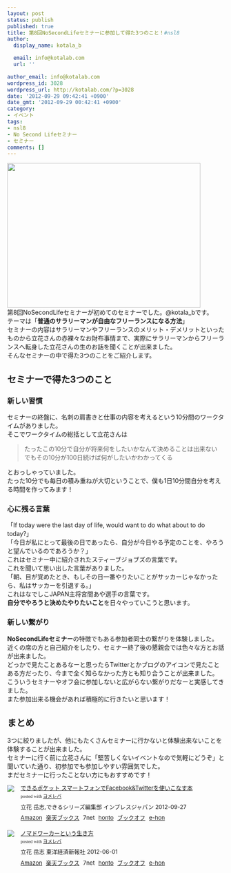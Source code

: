 ```yaml
---
layout: post
status: publish
published: true
title: 第8回NoSecondLifeセミナーに参加して得た3つのこと！#nsl8
author:
  display_name: kotala_b

  email: info@kotalab.com
  url: ''

author_email: info@kotalab.com
wordpress_id: 3028
wordpress_url: http://kotalab.com/?p=3028
date: '2012-09-29 09:42:41 +0900'
date_gmt: '2012-09-29 00:42:41 +0900'
category:
- イベント
tags:
- nsl8
- No Second Lifeセミナー
- セミナー
comments: []
---
```

<p><a href="http://kotalab.com/wp-content/uploads/nsl8_120929.jpg" target="_blank"><img src="http://kotalab.com/wp-content/uploads/nsl8_120929.jpg" alt="" title="nsl8_120929" width="448" height="336" class="alignnone size-full wp-image-3035" /></a><br />
第8回NoSecondLifeセミナーが初めてのセミナーでした。@kotala_bです。<br />
テーマは「<strong>普通のサラリーマンが自由なフリーランスになる方法</strong>」<br />
セミナーの内容はサラリーマンやフリーランスのメリット・デメリットといったものから立花さんの赤裸々なお財布事情まで、実際にサラリーマンからフリーランスへ転身した立花さんの生のお話を聞くことが出来ました。<br />
そんなセミナーの中で得た3つのことをご紹介します。<br />
<!--more--></p>
<h2>セミナーで得た3つのこと</h2>
<h3>新しい習慣</h3>
<p>セミナーの終盤に、名刺の肩書きと仕事の内容を考えるという10分間のワークタイムがありました。<br />
そこでワークタイムの総括として立花さんは</p>
<blockquote><p>たったこの10分で自分が将来何をしたいかなんて決めることは出来ない<br />
でもその10分が100日続けば何がしたいかわかってくる</p></blockquote>
<p>とおっしゃっていました。<br />
たった10分でも毎日の積み重ねが大切ということで、僕も1日10分間自分を考える時間を作ってみます！</p>
<h3>心に残る言葉</h3>
<p>「If today were the last day of life, would want to do what about to do today?」<br />
「今日が私にとって最後の日であったら、自分が今日やる予定のことを、やろうと望んでいるのであろうか？」<br />
これはセミナー中に紹介されたスティーブジョブズの言葉です。<br />
これを聞いて思い出した言葉がありました。<br />
「朝、目が覚めたとき、もしその日一番やりたいことがサッカーじゃなかったら、私はサッカーを引退する。」<br />
これはなでしこJAPAN主将宮間あや選手の言葉です。<br />
<strong>自分でやろうと決めたやりたいこと</strong>を日々やっていこうと思います。</p>
<h3>新しい繋がり</h3>
<p><strong>NoSecondLifeセミナー</strong>の特徴でもある参加者同士の繋がりを体験しました。<br />
近くの席の方と自己紹介をしたり、セミナー終了後の懇親会では色々な方とお話が出来ました。<br />
どっかで見たことあるなーと思ったらTwitterとかブログのアイコンで見たことある方だったり、今まで全く知らなかった方とも知り合うことが出来ました。<br />
こういうセミナーやオフ会に参加しないと広がらない繋がりだなーと実感してきました。<br />
また参加出来る機会があれば積極的に行きたいと思います！</p>
<h2>まとめ</h2>
<p>3つに絞りましたが、他にもたくさんセミナーに行かないと体験出来ないことを体験することが出来ました。<br />
セミナーに行く前に立花さんに「堅苦しくないイベントなので気軽にどうぞ」と聞いていた通り、初参加でも参加しやすい雰囲気でした。<br />
まだセミナーに行ったことない方にもおすすめです！</p>
<div class="booklink-box" style="text-align:left;padding-bottom:20px;font-size:small;/zoom: 1;overflow: hidden;">
<div class="booklink-image" style="float:left;margin:0 15px 10px 0;"><a href="http://www.amazon.co.jp/exec/obidos/asin/4844332856/same-22/" name="booklink" rel="nofollow" target="_blank"><img src="http://ecx.images-amazon.com/images/I/51Y6Z2PXxuL._SL160_.jpg" style="border: none;" /></a></div>
<div class="booklink-info" style="line-height:120%;/zoom: 1;overflow: hidden;">
<div class="booklink-name" style="margin-bottom:10px;line-height:120%"><a href="http://www.amazon.co.jp/exec/obidos/asin/4844332856/same-22/" rel="nofollow" name="booklink" target="_blank">できるポケット スマートフォンでFacebook&Twitterを使いこなす本</a>
<div class="booklink-powered-date" style="font-size:8pt;margin-top:5px;font-family:verdana;line-height:120%">posted with <a href="http://yomereba.com" target="_blank">ヨメレバ</a></div>
</div>
<div class="booklink-detail" style="margin-bottom:5px;">立花 岳志,できるシリーズ編集部 インプレスジャパン 2012-09-27    </div>
<div class="booklink-link2" style="margin-top:10px;">
<div class="shoplinkamazon" style="display:inline;margin-right:5px"><a href="http://www.amazon.co.jp/exec/obidos/asin/4844332856/same-22/" rel="nofollow" target="_blank" title="アマゾン" >Amazon</a></div>
<div class="shoplinkrakuten" style="display:inline;margin-right:5px"><a href="http://hb.afl.rakuten.co.jp/hgc/0fa7afc8.bbfc196a.0fa7afc9.d56c38f1/?pc=http%3A%2F%2Fbooks.rakuten.co.jp%2Frb%2F11905726%2F%3Fscid%3Daf_ich_link_urltxt%26m%3Dhttp%3A%2F%2Fm.rakuten.co.jp%2Fev%2Fbook%2F" rel="nofollow" target="_blank" title="楽天ブックス" >楽天ブックス</a></div>
<div class="shoplinkseven" style="display:inline;margin-right:5px"><span class="removed_link" title="http://click.linksynergy.com/fs-bin/click?id=d2yYUp776R4&amp;subid=&amp;offerid=197738.1&amp;type=10&amp;tmpid=1787&amp;RD_PARM1=http%253A%252F%252Fwww.7netshopping.jp%252Fbooks%252Fsearch_result%252F%253Fctgy%253Dbooks%2526code%253D4844332856">7net</span></div>
<div class="shoplinkbk1" style="display:inline;margin-right:5px"><a href="http://ck.jp.ap.valuecommerce.com/servlet/referral?sid=2967684&pid=881104827&vc_url=http%3A%2F%2Fhonto.jp%2Fnetstore%2Fsearch_021_104844332856.html%3Fsrchf%3D1%26srchGnrNm%3D1" target="_blank" title="bk1" >honto</a></div>
<div class="shoplinkbookoff" style="display:inline;margin-right:5px"><a href="http://click.linksynergy.com/fs-bin/click?id=d2yYUp776R4&subid=&offerid=169505.1&type=10&tmpid=3677&RD_PARM1=http%253A%252F%252Fwww.bookoffonline.co.jp%252Fdisplay%252FL001%252Cbg%253D12%252Cq%253D9784844332855" rel="nofollow" target="_blank" title="ブックオフオンライン" >ブックオフ</a></div>
<div class="shoplinkehon" style="display:inline;margin-right:5px"><a href="http://ck.jp.ap.valuecommerce.com/servlet/referral?sid=2967684&pid=881104827&vc_url=http%3A%2F%2Fwww.e-hon.ne.jp%2Fbec%2FSA%2FDetail%3FrefISBN%3D4844332856" target="_blank" title="e-hon" >e-hon</a></div>
</div>
</div>
<div class="booklink-footer" style="clear: left"></div>
</div>
<div class="booklink-box" style="text-align:left;padding-bottom:20px;font-size:small;/zoom: 1;overflow: hidden;">
<div class="booklink-image" style="float:left;margin:0 15px 10px 0;"><a href="http://www.amazon.co.jp/exec/obidos/asin/4492044620/same-22/" name="booklink" rel="nofollow" target="_blank"><img src="http://ecx.images-amazon.com/images/I/51Ry0S21KyL._SL160_.jpg" style="border: none;" /></a></div>
<div class="booklink-info" style="line-height:120%;/zoom: 1;overflow: hidden;">
<div class="booklink-name" style="margin-bottom:10px;line-height:120%"><a href="http://www.amazon.co.jp/exec/obidos/asin/4492044620/same-22/" rel="nofollow" name="booklink" target="_blank">ノマドワーカーという生き方</a>
<div class="booklink-powered-date" style="font-size:8pt;margin-top:5px;font-family:verdana;line-height:120%">posted with <a href="http://yomereba.com" target="_blank">ヨメレバ</a></div>
</div>
<div class="booklink-detail" style="margin-bottom:5px;">立花 岳志 東洋経済新報社 2012-06-01    </div>
<div class="booklink-link2" style="margin-top:10px;">
<div class="shoplinkamazon" style="display:inline;margin-right:5px"><a href="http://www.amazon.co.jp/exec/obidos/asin/4492044620/same-22/" rel="nofollow" target="_blank" title="アマゾン" >Amazon</a></div>
<div class="shoplinkrakuten" style="display:inline;margin-right:5px"><a href="http://hb.afl.rakuten.co.jp/hgc/0fa7afc8.bbfc196a.0fa7afc9.d56c38f1/?pc=http%3A%2F%2Fbooks.rakuten.co.jp%2Frb%2F11669825%2F%3Fscid%3Daf_ich_link_urltxt%26m%3Dhttp%3A%2F%2Fm.rakuten.co.jp%2Fev%2Fbook%2F" rel="nofollow" target="_blank" title="楽天ブックス" >楽天ブックス</a></div>
<div class="shoplinkseven" style="display:inline;margin-right:5px"><span class="removed_link" title="http://click.linksynergy.com/fs-bin/click?id=d2yYUp776R4&amp;subid=&amp;offerid=197738.1&amp;type=10&amp;tmpid=1787&amp;RD_PARM1=http%253A%252F%252Fwww.7netshopping.jp%252Fbooks%252Fsearch_result%252F%253Fctgy%253Dbooks%2526code%253D4492044620">7net</span></div>
<div class="shoplinkbk1" style="display:inline;margin-right:5px"><a href="http://ck.jp.ap.valuecommerce.com/servlet/referral?sid=2967684&pid=881104827&vc_url=http%3A%2F%2Fhonto.jp%2Fnetstore%2Fsearch_021_104492044620.html%3Fsrchf%3D1%26srchGnrNm%3D1" target="_blank" title="bk1" >honto</a></div>
<div class="shoplinkbookoff" style="display:inline;margin-right:5px"><a href="http://click.linksynergy.com/fs-bin/click?id=d2yYUp776R4&subid=&offerid=169505.1&type=10&tmpid=3677&RD_PARM1=http%253A%252F%252Fwww.bookoffonline.co.jp%252Fdisplay%252FL001%252Cbg%253D12%252Cq%253D9784492044629" rel="nofollow" target="_blank" title="ブックオフオンライン" >ブックオフ</a></div>
<div class="shoplinkehon" style="display:inline;margin-right:5px"><a href="http://ck.jp.ap.valuecommerce.com/servlet/referral?sid=2967684&pid=881104827&vc_url=http%3A%2F%2Fwww.e-hon.ne.jp%2Fbec%2FSA%2FDetail%3FrefISBN%3D4492044620" target="_blank" title="e-hon" >e-hon</a></div>
</div>
</div>
<div class="booklink-footer" style="clear: left"></div>
</div>

